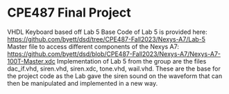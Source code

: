 # CPE487 Final Project
VHDL Keyboard based off Lab 5
Base Code of Lab 5 is provided here: https://github.com/byett/dsd/tree/CPE487-Fall2023/Nexys-A7/Lab-5
Master file to access different components of the Nexys A7: https://github.com/byett/dsd/blob/CPE487-Fall2023/Nexys-A7/Nexys-A7-100T-Master.xdc
Implementation of Lab 5 from the group are the files dac_if.vhd, siren.vhd, siren.xdc, tone.vhd, wail.vhd. These are the base for the project code as the Lab gave the siren sound on the waveform that can then be manipulated and implemented in a new way.
